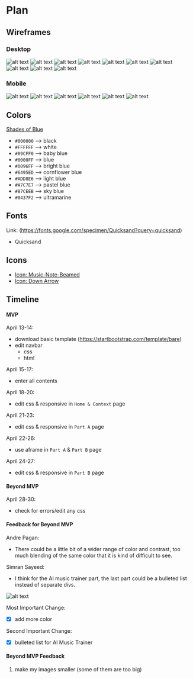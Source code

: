 # Plan

## Wireframes
### Desktop
![alt text](image.png)
![alt text](image-1.png)
![alt text](image-2.png)
![alt text](image-3.png)
![alt text](image-4.png)
![alt text](image-5.png)
![alt text](image-6.png)
![alt text](image-7.png)
![alt text](image-8.png)
![alt text](image-9.png)

### Mobile
![alt text](image-10.png)
![alt text](image-11.png)
![alt text](image-12.png)
![alt text](image-13.png)
![alt text](image-14.png)
![alt text](image-15.png)

## Colors

[Shades of Blue](https://htmlcolorcodes.com/colors/shades-of-blue/)

* `#000000` --> black
* `#FFFFFF` --> white
* `#89CFF0` --> baby blue
* `#0000FF` --> blue
* `#0096FF` --> bright blue
* `#6495ED` --> cornflower blue
* `#ADD8E6` --> light blue
* `#A7C7E7` --> pastel blue
* `#87CEEB` --> sky blue
* `#0437F2` --> ultramarine

## Fonts
Link: (https://fonts.google.com/specimen/Quicksand?query=quicksand)
* Quicksand

## Icons
* [Icon: Music-Note-Beamed](https://icons.getbootstrap.com/icons/music-note-beamed/)
* [Icon: Down Arrow](https://icons.getbootstrap.com/icons/arrow-down/)

## Timeline

#### MVP

April 13-14:
* download basic template (https://startbootstrap.com/template/bare)
* edit navbar
  * css
  * html

April 15-17:
* enter all contents

April 18-20:
* edit css & responsive in `Home & Context` page

April 21-23:
* edit css & responsive in `Part A` page

April 22-26:
* use aframe in `Part A` & `Part B` page

April 24-27:
* edit css & responsive in `Part B` page

#### Beyond MVP
April 28-30:
* check for errors/edit any css

#### Feedback for Beyond MVP
Andre Pagan:
* There could be a little bit of a wider range of color and contrast, too much blending of the same color that it is kind of difficult to see.

Simran Sayeed:
* I think for the AI music trainer part, the last part could be a bulleted list instead of separate divs.

![alt text](image-16.png)

Most Important Change:
- [x] add more color

Second Important Change:
- [x] bulleted list for AI Music Trainer

#### Beyond MVP Feedback

1) make my images smaller (some of them are too big)
